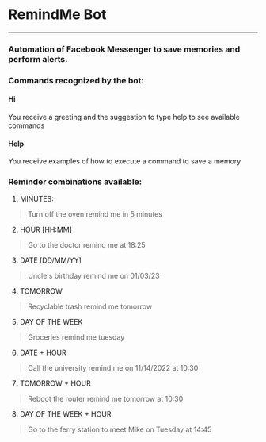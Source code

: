 # RemindMe Bot
***
### Automation of Facebook Messenger to save memories and perform alerts.

### Commands recognized by the bot:

#### Hi
You receive a greeting and the suggestion to type help to see available commands

#### Help
You receive examples of how to execute a command to save a memory



### Reminder combinations available:

1. MINUTES:
> Turn off the oven remind me in 5 minutes

2. HOUR [HH:MM]
> Go to the doctor remind me at 18:25

3. DATE [DD/MM/YY]
> Uncle's birthday remind me on 01/03/23

4. TOMORROW
> Recyclable trash remind me tomorrow

5. DAY OF THE WEEK
> Groceries remind me tuesday

6. DATE + HOUR 
> Call the university remind me on 11/14/2022 at 10:30

7. TOMORROW + HOUR
> Reboot the router remind me tomorrow at 10:30

8. DAY OF THE WEEK + HOUR
> Go to the ferry station to meet Mike on Tuesday at 14:45
